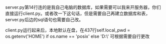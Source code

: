 server.py第14行连的是我自己电脑的数据库，如果需要可以我来开服务器，你们直接运行client.py。或者改一下这句话，但是需要自己再建立数据库和表，server.py后边的sql语句也需要自己改。

client.py运行起来后，本地默认在盘，在437行self.local_pwd = os.getenv('HOME') if os.name == 'posix' else 'D:\\'  可根据需要自行更改
